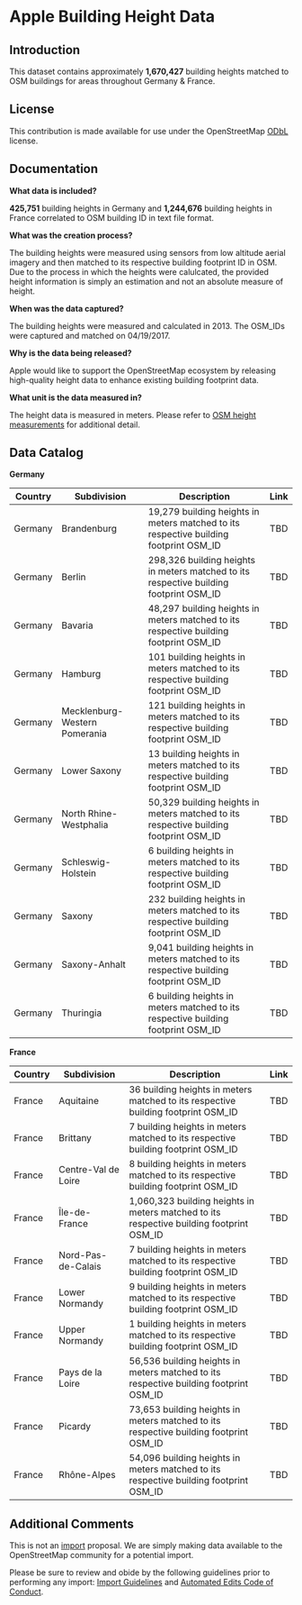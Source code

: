 # Apple Building Height Data


## Introduction

This dataset contains approximately **1,670,427** building heights matched to OSM buildings for areas throughout Germany & France. 

## License

This contribution is made available for use under the OpenStreetMap [ODbL](https://opendatacommons.org/licenses/odbl/) license.


## Documentation

**What data is included?**

**425,751** building heights in Germany and **1,244,676** building heights in France correlated to OSM building ID in text file format. 

**What was the creation process?**

The building heights were measured using sensors from low altitude aerial imagery and then matched to its respective building footprint ID in OSM.  Due to the process in which the heights were calulcated, the provided height information is simply an estimation and not an absolute measure of height.  

**When was the data captured?**

The building heights were measured and calculated in 2013.  The OSM_IDs were captured and matched on 04/19/2017.  

**Why is the data being released?**

Apple would like to support the OpenStreetMap ecosystem by releasing high-quality height data to enhance existing building footprint data.

**What unit is the data measured in?**

The height data is measured in meters. Please refer to [OSM height measurements](https://wiki.openstreetmap.org/wiki/Map_Features/Units) for additional detail.  


## Data Catalog

**Germany**

| Country     | Subdivision     | Description                                                                            | Link  |
| ------------|-----------------|----------------------------------------------------------------------------------------|-------|
| Germany     | Brandenburg     | 19,279 building heights in meters matched to its respective building footprint OSM_ID  | TBD   |
| Germany     | Berlin          | 298,326 building heights in meters matched to its respective building footprint OSM_ID | TBD   |
| Germany     | Bavaria         | 48,297 building heights in meters matched to its respective building footprint OSM_ID | TBD   |
| Germany     | Hamburg         | 101 building heights in meters matched to its respective building footprint OSM_ID | TBD   |
| Germany     | Mecklenburg-Western Pomerania | 121 building heights in meters matched to its respective building footprint OSM_ID|TBD|
| Germany     | Lower Saxony	  | 13 building heights in meters matched to its respective building footprint OSM_ID | TBD   |
| Germany     | North Rhine-Westphalia | 50,329 building heights in meters matched to its respective building footprint OSM_ID | TBD   |
| Germany     | Schleswig-Holstein | 6 building heights in meters matched to its respective building footprint OSM_ID | TBD   |
| Germany     | Saxony | 232 building heights in meters matched to its respective building footprint OSM_ID | TBD   |
| Germany     | Saxony-Anhalt | 9,041 building heights in meters matched to its respective building footprint OSM_ID | TBD   |
| Germany     | Thuringia | 6 building heights in meters matched to its respective building footprint OSM_ID | TBD   |                                                               

**France**

| Country     | Subdivision     | Description                                                                        | Link  |
| ------------|-----------------|------------------------------------------------------------------------------------|-------|
| France      | Aquitaine       | 36 building heights in meters matched to its respective building footprint OSM_ID | TBD   |
| France      | Brittany        | 7 building heights in meters matched to its respective building footprint OSM_ID | TBD   |
| France      | Centre-Val de Loire | 8 building heights in meters matched to its respective building footprint OSM_ID | TBD   |
| France      | Île-de-France   | 1,060,323 building heights in meters matched to its respective building footprint OSM_ID | TBD   |
| France      | Nord-Pas-de-Calais | 7 building heights in meters matched to its respective building footprint OSM_ID | TBD   |
| France      | Lower Normandy  | 9 building heights in meters matched to its respective building footprint OSM_ID | TBD   |
| France      | Upper Normandy  | 1 building heights in meters matched to its respective building footprint OSM_ID | TBD   |
| France      | Pays de la Loire| 56,536 building heights in meters matched to its respective building footprint OSM_ID | TBD   |
| France      | Picardy  | 73,653 building heights in meters matched to its respective building footprint OSM_ID | TBD   |
| France      | Rhône-Alpes  | 54,096 building heights in meters matched to its respective building footprint OSM_ID | TBD   |


## Additional Comments
This is not an [import](https://wiki.openstreetmap.org/wiki/Import) proposal.  We are simply making data available to the OpenStreetMap community for a potential import.  

Please be sure to review and obide by the following guidelines prior to performing any import: [Import Guidelines](https://wiki.openstreetmap.org/wiki/Import/Guidelines) and [Automated Edits Code of Conduct](https://wiki.openstreetmap.org/wiki/Automated_Edits_code_of_conduct).

